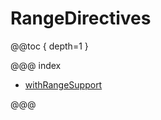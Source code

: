 <a id="rangedirectives-java"></a>
# RangeDirectives

@@toc { depth=1 }

@@@ index

* [withRangeSupport](withRangeSupport.md)

@@@
